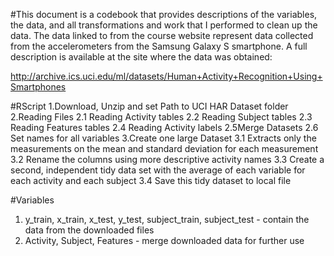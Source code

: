 #This document is a codebook that provides descriptions of the variables, the data, and all transformations and work that I performed to clean up the data.
The data linked to from the course website represent data collected from the accelerometers from the Samsung Galaxy S smartphone. A full description is available at the site where the data was obtained:

http://archive.ics.uci.edu/ml/datasets/Human+Activity+Recognition+Using+Smartphones

#RScript
1.Download, Unzip and set Path to UCI HAR Dataset folder
2.Reading Files
    2.1 Reading Activity tables
    2.2 Reading Subject tables
    2.3 Reading Features tables
    2.4 Reading Activity labels
    2.5Merge Datasets
    2.6 Set names for all variables
3.Create one large Dataset
    3.1 Extracts only the measurements on the mean and standard deviation for each measurement
    3.2 Rename the columns using more descriptive activity names
    3.3 Create a second, independent tidy data set with the average of each variable for each activity and each subject
    3.4 Save this tidy dataset to local file
    
#Variables
1. y_train, x_train, x_test, y_test, subject_train, subject_test - contain the data from the downloaded files
2. Activity, Subject, Features - merge downloaded data for further use